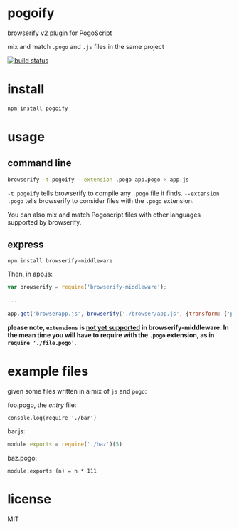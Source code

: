 # pogoify

browserify v2 plugin for PogoScript

mix and match `.pogo` and `.js` files in the same project

[![build status](https://secure.travis-ci.org/featurist/pogoify.png)](http://travis-ci.org/featurist/pogoify)

# install

```sh
npm install pogoify
```

# usage

## command line

```sh
browserify -t pogoify --extension .pogo app.pogo > app.js
```

`-t pogoify` tells browserify to compile any `.pogo` file it finds.
`--extension .pogo` tells browserify to consider files with the `.pogo` extension.

You can also mix and match Pogoscript files with other languages supported by browserify.

## express

    npm install browserify-middleware
    
Then, in app.js:

```js
var browserify = require('browserify-middleware');
    
...
    
app.get('browserapp.js', browserify('./browser/app.js', {transform: ['pogoify'], extensions: ['.pogo']}));
```

**please note, `extensions` is [not yet supported](https://github.com/ForbesLindesay/browserify-middleware/pull/22) in browserify-middleware. In the mean time you will have
to require with the `.pogo` extension, as in `require './file.pogo'`.**

# example files

given some files written in a mix of `js` and `pogo`:

foo.pogo, the _entry_ file:
```pogo
console.log(require './bar')
```

bar.js:
```js
module.exports = require('./baz')(5)
```

baz.pogo:
```pogo
module.exports (n) = n * 111
```

# license

MIT
